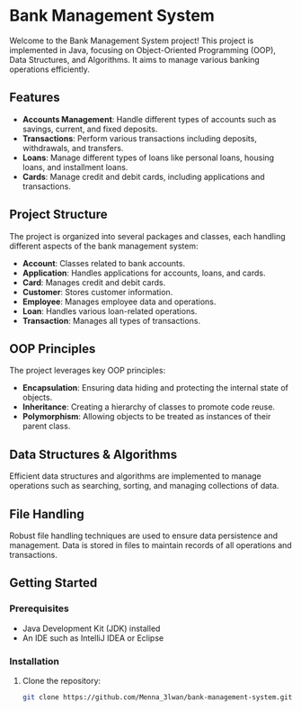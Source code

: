 # Bank Management System

Welcome to the Bank Management System project! This project is implemented in Java, focusing on Object-Oriented Programming (OOP), Data Structures, and Algorithms. It aims to manage various banking operations efficiently.

## Features

- **Accounts Management**: Handle different types of accounts such as savings, current, and fixed deposits.
- **Transactions**: Perform various transactions including deposits, withdrawals, and transfers.
- **Loans**: Manage different types of loans like personal loans, housing loans, and installment loans.
- **Cards**: Manage credit and debit cards, including applications and transactions.

## Project Structure

The project is organized into several packages and classes, each handling different aspects of the bank management system:

- **Account**: Classes related to bank accounts.
- **Application**: Handles applications for accounts, loans, and cards.
- **Card**: Manages credit and debit cards.
- **Customer**: Stores customer information.
- **Employee**: Manages employee data and operations.
- **Loan**: Handles various loan-related operations.
- **Transaction**: Manages all types of transactions.

## OOP Principles

The project leverages key OOP principles:

- **Encapsulation**: Ensuring data hiding and protecting the internal state of objects.
- **Inheritance**: Creating a hierarchy of classes to promote code reuse.
- **Polymorphism**: Allowing objects to be treated as instances of their parent class.

## Data Structures & Algorithms

Efficient data structures and algorithms are implemented to manage operations such as searching, sorting, and managing collections of data.

## File Handling

Robust file handling techniques are used to ensure data persistence and management. Data is stored in files to maintain records of all operations and transactions.

## Getting Started

### Prerequisites

- Java Development Kit (JDK) installed
- An IDE such as IntelliJ IDEA or Eclipse

### Installation

1. Clone the repository:
   ```bash
   git clone https://github.com/Menna_3lwan/bank-management-system.git

